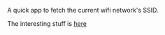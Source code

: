 A quick app to fetch the current wifi network's SSID.

The interesting stuff is [here](https://github.com/simonmaddox/ios-get-current-wifi-ssid/blob/master/CaptiveNetworkTest/MDXAppDelegate.m)
